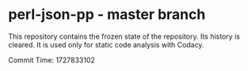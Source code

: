 # perl-json-pp - master branch

This repository contains the frozen state of the repository.
Its history is cleared. It is used only for static code
analysis with Codacy.

Commit Time: 1727833102